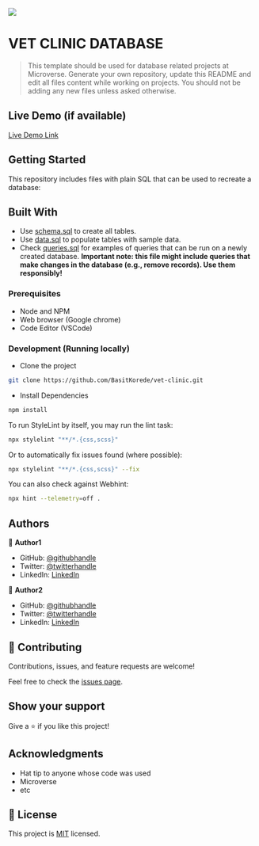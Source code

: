 ![](https://img.shields.io/badge/Microverse-blueviolet)

# VET CLINIC DATABASE

>This template should be used for database related projects at Microverse. Generate your own repository, update this README and edit all files content while working on projects. You should not be adding any new files unless asked otherwise.

## Live Demo (if available)

[Live Demo Link](https://livedemo.com)

## Getting Started
This repository includes files with plain SQL that can be used to recreate a database:


## Built With
- Use [schema.sql](./schema.sql) to create all tables.
- Use [data.sql](./data.sql) to populate tables with sample data.
- Check [queries.sql](./queries.sql) for examples of queries that can be run on a newly created database. **Important note: this file might include queries that make changes in the database (e.g., remove records). Use them responsibly!**


### Prerequisites

- Node and NPM
- Web browser (Google chrome)
- Code Editor (VSCode)

### Development (Running locally)

- Clone the project

```bash
git clone https://github.com/BasitKorede/vet-clinic.git

```

- Install Dependencies

```bash
npm install
```

To run StyleLint by itself, you may run the lint task:

```bash
npx stylelint "**/*.{css,scss}"
```

Or to automatically fix issues found (where possible):

```bash
npx stylelint "**/*.{css,scss}" --fix
```

You can also check against Webhint:

```bash
npx hint --telemetry=off .
```

## Authors

👤 **Author1**

- GitHub: [@githubhandle](https://github.com/BasitKorede)
- Twitter: [@twitterhandle](https://twitter.com/twitterhandle)
- LinkedIn: [LinkedIn](https://www.linkedin.com/in/basit-korede/)

👤 **Author2**

- GitHub: [@githubhandle](https://github.com/githubhandle)
- Twitter: [@twitterhandle](https://twitter.com/twitterhandle)
- LinkedIn: [LinkedIn](https://linkedin.com/in/linkedinhandle)

## 🤝 Contributing

Contributions, issues, and feature requests are welcome!

Feel free to check the [issues page](../../issues/).

## Show your support

Give a ⭐️ if you like this project!

## Acknowledgments

- Hat tip to anyone whose code was used
- Microverse 
- etc

## 📝 License

This project is [MIT](./MIT.md) licensed.
